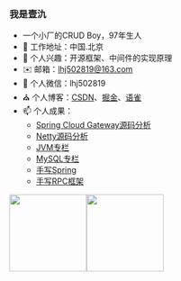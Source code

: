 ### 我是壹氿

- 一个小厂的CRUD Boy，97年生人
- 🌱 工作地址：中国.北京
- 💬 个人兴趣：开源框架、中间件的实现原理
- ✉️ 邮箱：lhj502819@163.com
- 👯 个人微信：lhj502819
- ⛪ 个人博客：[CSDN](https://blog.csdn.net/qq_43295093?spm=1010.2135.3001.5343)、[掘金](https://juejin.cn/user/2692022066283981)、[语雀](https://www.yuque.com/lihongjian)
- 📫 个人成果：
  - [Spring Cloud Gateway源码分析](https://blog.csdn.net/qq_43295093/category_10939383.html)
  - [Netty源码分析](https://blog.csdn.net/qq_43295093/category_11448970.html)
  - [JVM专栏](https://blog.csdn.net/qq_43295093/category_10780705.html?spm=1001.2014.3001.5482)
  - [MySQL专栏](https://blog.csdn.net/qq_43295093/category_11382806.html)
  - [手写Spring](https://github.com/lhj502819/small-spring)
  - [手写RPC框架](https://www.yuque.com/lihongjian/cev2fx)

<img align="" height="137px" src="https://github-readme-stats.vercel.app/api?username=lhj502819&hide_title=true&hide_border=true&show_icons=true&include_all_commits=true&line_height=21&bg_color=0,EC6C6C,FFD479,FFFC79,73FA79&theme=graywhite&locale=cn" /><img align="" height="137px" src="https://github-readme-stats.vercel.app/api/top-langs/?username=lhj502819&hide_title=true&hide_border=true&layout=compact&bg_color=0,73FA79,73FDFF,D783FF&theme=graywhite&locale=cn" />


